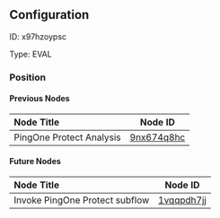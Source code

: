 # 
## Configuration
ID:  x97hzoypsc

Type: EVAL 








### Position

#### Previous Nodes
| Node Title | Node ID |
| :------------- | ------------ |
| PingOne Protect Analysis | [9nx674q8hc](./9nx674q8hc.md) | 
 
 #### Future Nodes
| Node Title | Node ID |
| :------------- | ------------ |
| Invoke PingOne Protect subflow |[1vqqpdh7jj](./1vqqpdh7jj.md) | 